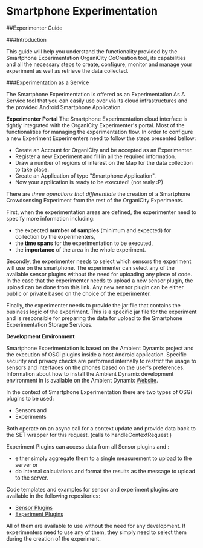 # Smartphone Experimentation

##Experimenter Guide


###Introduction

This guide will help you understand the functionality provided by the Smartphone Experimentation OrganiCity
CoCreation tool, its capabilities and all the necessary steps to create, configure, monitor and manage your
experiment as well as retrieve the data collected.

###Experimentation as a Service

The Smartphone Experimentation is offered as an Experimentation As A Service tool that you can easily use over
via its cloud infrastructures and the provided Android Smartphone Application.

**Experimenter Portal**
The Smartphone Experimentation cloud interface is tightly integrated with the OrganiCity Experimenter's portal.
Most of the functionalities for managing the experimentation flow. In order to configure a new Experiment
Experimenters need to follow the steps presented bellow:

* Create an Account for OrganiCity and be accepted as an Experimenter.
* Register a new Experiment and fill in all the required information.
* Draw a number of regions of interest on the Map for the data collection to take place.
* Create an Application of type "Smartphone Application".
* Now your application is ready to be executed! (not realy :P)


There are *three operations that differentiate* the creation of a Smartphone Crowdsensing Experiment from
the rest
of the OrganiCity Experiments.

First, when the experimentation areas are defined, the experimenter need to specify more information including:

* the expected **number of samples** (minimum and expected) for collection by the experimenters,
* the **time spans** for the experimentation to be executed,
* the **importance** of the area in the whole experiment.

Secondly, the experimenter needs to select which sensors the experiment will use on the smartphone.
The experimenter can select any of the available sensor plugins without the need for uploading any piece of
code.
In the case that the experimenter needs to upload a new sensor plugin, the upload can be done from this link.
Any new sensor plugin can be either public or private based on the choice of the experimenter.

Finally, the experimenter needs to provide the jar file that contains the business logic of the experiment.
This is a specific jar file for the experiment and is responsible for preparing the data for upload to the
Smartphone Experimentation Storage Services.

**Development Environment**

Smartphone Experimentation is based on the Ambient Dynamix project and the execution of OSGi plugins inside a
host Android application. Specific security and privacy checks are performed internally to restrict the usage
to sensors and interfaces on the phones based on the user's preferences. Information about how to install the
Ambient Dynamix development environment in is available on the Ambient Dynamix
<a href="http://ambientdynamix.org/documentation/plug-in-development-guide">Website</a>.

In the context of Smartphone Experimentation there are two types of OSGi plugins to be used:

* Sensors and
* Experiments

Both operate on an async call for a context update and provide data back to the SET wrapper for this request. (calls
to handleContextRequest )

Experiment Plugins can access data from all Sensor plugins and :

* either simply aggregate them to a single measurement to upload to the server or
* do internal calculations and format the results as the message to upload to the server.


Code templates and examples for sensor and experiment plugins are available in the following repositories:

* <a href="https://github.com/OrganicityEu/smartphone-experimentation-plugins">Sensor Plugins</a>
* <a href="https://github.com/OrganicityEu/smartphone-experimentation-experiments">Experiment Plugins</a>


All of them are available to use without the need for any development. If experimenters need to use any of them,
they simply need to select them during the creation of the experiment.



